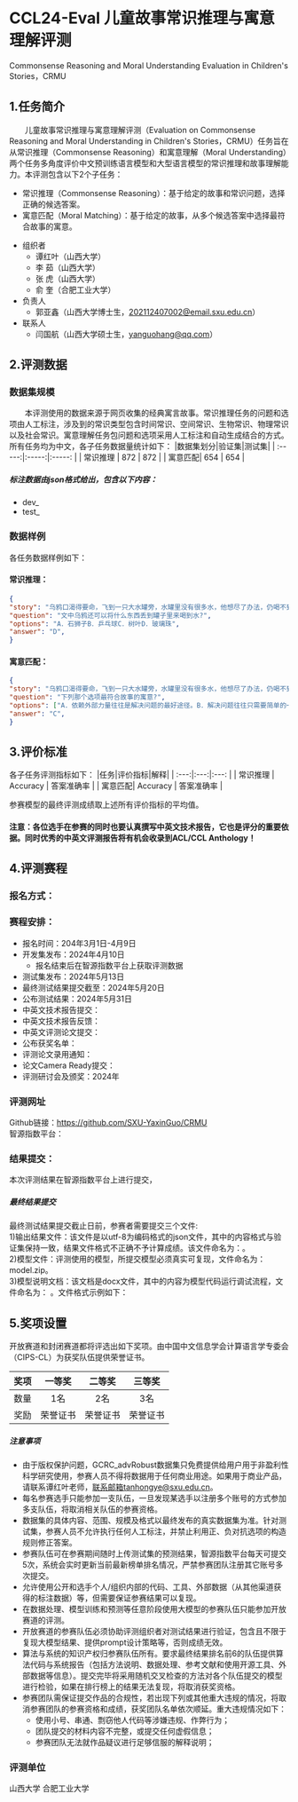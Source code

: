 # CCL24-Eval 儿童故事常识推理与寓意理解评测
Commonsense Reasoning and Moral Understanding Evaluation in Children's Stories，CRMU
## 1.任务简介
&emsp;&emsp;儿童故事常识推理与寓意理解评测（Evaluation on Commonsense Reasoning and Moral Understanding in Children's Stories，CRMU）任务旨在从常识推理（Commonsense Reasoning）和寓意理解（Moral Understanding）两个任务多角度评价中文预训练语言模型和大型语言模型的常识推理和故事理解能力。本评测包含以下2个子任务：
- 常识推理（Commonsense Reasoning）：基于给定的故事和常识问题，选择正确的候选答案。
-	寓意匹配（Moral Matching）：基于给定的故事，从多个候选答案中选择最符合故事的寓意。
+ 组织者
  + 谭红叶（山西大学）
  + 李  茹（山西大学）
  + 张  虎（山西大学）
  + 俞  奎（合肥工业大学）
+ 负责人
  + 郭亚鑫（山西大学博士生，202112407002@email.sxu.edu.cn）
+ 联系人
  + 闫国航（山西大学硕士生，yanguohang@qq.com）
## 2.评测数据
### 数据集规模
&emsp;&emsp;本评测使用的数据来源于网页收集的经典寓言故事。常识推理任务的问题和选项由人工标注，涉及到的常识类型包含时间常识、空间常识、生物常识、物理常识以及社会常识。寓意理解任务包问题和选项采用人工标注和自动生成结合的方式。所有任务均为中文，各子任务数据量统计如下：
|数据集划分|验证集|测试集|
| :-----:|:-----:|:-----: |
| 常识推理 | 872 |  872  |
| 寓意匹配|  654  |  654  |
##### 标注数据由json格式给出，包含以下内容：
+ dev_
+ test_
### 数据样例
各任务数据样例如下：
#### 常识推理：
```json
{
"story": "乌鸦口渴得要命，飞到一只大水罐旁，水罐里没有很多水，他想尽了办法，仍喝不到。于是，他就使出全身力气去推，想把罐推倒，倒出水来，而大水罐却推也推不动。这时，乌鸦想起了他曾经使用的办法，用口叼着石子投到水罐里，随着石子的增多，罐里的水也就逐渐地升高了。最后，乌鸦高兴地喝到了水，解了口渴。",
"question": "文中乌鸦还可以将什么东西丢到罐子里来喝到水?",
"options": "A．石狮子B．乒乓球C．树叶D．玻璃珠",
"answer": "D",
}
```
#### 寓意匹配：
```json
{
"story": "乌鸦口渴得要命，飞到一只大水罐旁，水罐里没有很多水，他想尽了办法，仍喝不到。于是，他就使出全身力气去推，想把罐推倒，倒出水来，而大水罐却推也推不动。这时，乌鸦想起了他曾经使用的办法，用口叼着石子投到水罐里，随着石子的增多，罐里的水也就逐渐地升高了。最后，乌鸦高兴地喝到了水，解了口渴。",
"question": "下列那个选项最符合故事的寓意?",
"options": ["A．依赖外部力量往往是解决问题的最好途径。B．解决问题往往只需要简单的一两步就能完成。C．有时候智慧比蛮力更有效。D．力量不足就应该加强锻炼，而不是投机取巧。"],
"answer": "C",
}
```
## 3.评价标准
各子任务评测指标如下：
|任务|评价指标|解释|
| :---:|:---:|:---: |
| 常识推理 | Accuracy |  答案准确率  |
| 寓意匹配|  Accuracy  |  答案准确率  |


参赛模型的最终评测成绩取上述所有评价指标的平均值。
#### 注意：各位选手在参赛的同时也要认真撰写中英文技术报告，它也是评分的重要依据。同时优秀的中英文评测报告将有机会收录到ACL/CCL Anthology！
## 4.评测赛程
### 报名方式： 

### 赛程安排：
+ 报名时间：204年3月1日-4月9日
+ 开发集发布：2024年4月10日
  + 报名结束后在智源指数平台上获取评测数据
+ 测试集发布：2024年5月13日
+ 最终测试结果提交截至：2024年5月20日
+ 公布测试结果：2024年5月31日
+ 中英文技术报告提交：
+ 中英文技术报告反馈：
+ 中英文评测论文提交：
+ 公布获奖名单：
+ 评测论文录用通知：
+ 论文Camera Ready提交：
+ 评测研讨会及颁奖：2024年
### 评测网址
Github链接：https://github.com/SXU-YaxinGuo/CRMU       
智源指数平台：
### 结果提交：
本次评测结果在智源指数平台上进行提交，
##### 最终结果提交
最终测试结果提交截止日前，参赛者需要提交三个文件:     
1)输出结果文件：该文件是以utf-8为编码格式的json文件，其中的内容格式与验证集保持一致，结果文件格式不正确不予计算成绩。该文件命名为：。     
2)模型文件：评测使用的模型，所提交模型必须真实可复现，文件命名为：model.zip。        
3)模型说明文档：该文档是docx文件，其中的内容为模型代码运行调试流程，文件命名为： 。文件格式示例如下：
&emsp;&emsp; 
&emsp;&emsp;
&emsp;&emsp; 
## 5.奖项设置
开放赛道和封闭赛道都将评选出如下奖项。由中国中文信息学会计算语言学专委会（CIPS-CL）为获奖队伍提供荣誉证书。

|奖项	|一等奖|	二等奖|	三等奖|
|:-----:|:----:|:----:|:----:|
|数量	|1名|	2名	|3名|
|奖励	|荣誉证书	|荣誉证书	|荣誉证书|

##### 注意事项
+ 由于版权保护问题，GCRC_advRobust数据集只免费提供给用户用于非盈利性科学研究使用，参赛人员不得将数据用于任何商业用途。如果用于商业产品，请联系谭红叶老师，联系邮箱tanhongye@sxu.edu.cn。 
+ 每名参赛选手只能参加一支队伍，一旦发现某选手以注册多个账号的方式参加多支队伍，将取消相关队伍的参赛资格。
+ 数据集的具体内容、范围、规模及格式以最终发布的真实数据集为准。针对测试集，参赛人员不允许执行任何人工标注，并禁止利用正、负对抗选项的构造规则修正答案。
+ 参赛队伍可在参赛期间随时上传测试集的预测结果，智源指数平台每天可提交5次，系统会实时更新当前最新榜单排名情况，严禁参赛团队注册其它账号多次提交。
+ 允许使用公开和选手个人/组织内部的代码、工具、外部数据（从其他渠道获得的标注数据）等，但需要保证参赛结果可以复现。
+ 在数据处理、模型训练和预测等任意阶段使用大模型的参赛队伍只能参加开放赛道的评测。
+ 开放赛道的参赛队伍必须协助评测组织者对测试结果进行验证，包含且不限于复现大模型结果、提供prompt设计策略等，否则成绩无效。
+ 算法与系统的知识产权归参赛队伍所有。要求最终结果排名前6的队伍提供算法代码与系统报告（包括方法说明、数据处理、参考文献和使用开源工具、外部数据等信息）。提交完毕将采用随机交叉检查的方法对各个队伍提交的模型进行检验，如果在排行榜上的结果无法复现，将取消获奖资格。
+ 参赛团队需保证提交作品的合规性，若出现下列或其他重大违规的情况，将取消参赛团队的参赛资格和成绩，获奖团队名单依次顺延。重大违规情况如下：
    + 使用小号、串通、剽窃他人代码等涉嫌违规、作弊行为；
    + 团队提交的材料内容不完整，或提交任何虚假信息；
    + 参赛团队无法就作品疑议进行足够信服的解释说明；    

### 评测单位
山西大学 合肥工业大学
